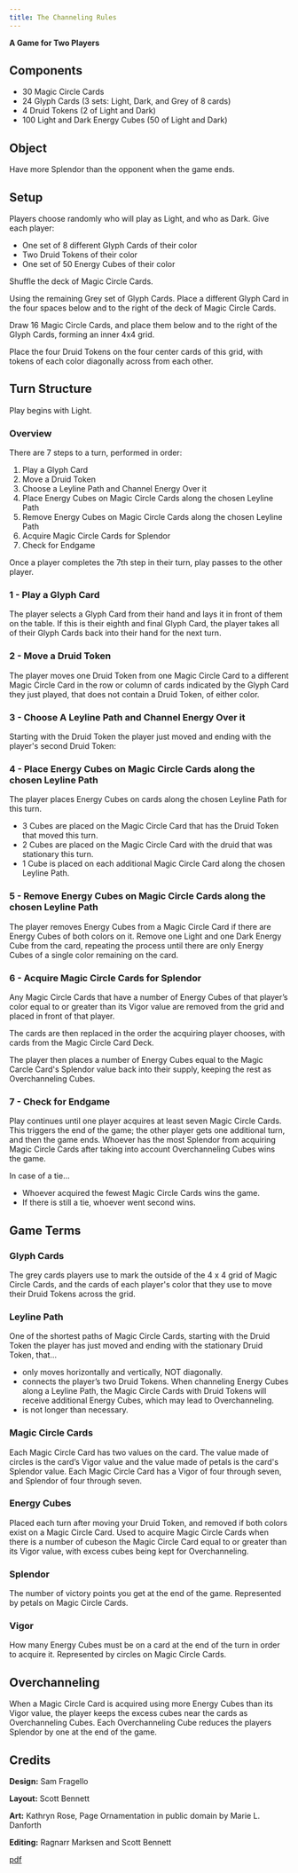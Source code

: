 ```yaml
---
title: The Channeling Rules
---
```

**A Game for Two Players**

## Components
  - 30 Magic Circle Cards
  - 24 Glyph Cards (3 sets: Light, Dark, and Grey of 8 cards)
  - 4 Druid Tokens (2 of Light and Dark)
  - 100 Light and Dark Energy Cubes (50 of Light and Dark)

## Object

Have more Splendor than the opponent when the game ends.

## Setup

Players choose randomly who will play as Light, and who as Dark. Give each player: 

  - One set of 8 different Glyph Cards of their color
  - Two Druid Tokens of their color
  - One set of 50 Energy Cubes of their color

Shuffle the deck of Magic Circle Cards.

Using the remaining Grey set of Glyph Cards. Place a different Glyph Card in the four spaces below and to the right of the deck of Magic Circle Cards.

Draw 16 Magic Circle Cards, and place them below and to the right of the Glyph Cards, forming an inner 4x4 grid.

Place the four Druid Tokens on the four center cards of this grid, with tokens of each color diagonally across from each other.

## Turn Structure

Play begins with Light.

### Overview

There are 7 steps to a turn, performed in order:

1. Play a Glyph Card
2. Move a Druid Token
3. Choose a Leyline Path and Channel Energy Over it
4. Place Energy Cubes on Magic Circle Cards along the chosen Leyline Path
5. Remove Energy Cubes on Magic Circle Cards along the chosen Leyline Path
6. Acquire Magic Circle Cards for Splendor
7. Check for Endgame

Once a player completes the 7th step in their turn, play passes to the other player. 

### 1 - Play a Glyph Card

The player selects a Glyph Card from their hand and lays it in front of them on the table. If this is their eighth and final Glyph Card, the player takes all of their Glyph Cards back into their hand for the next turn.

### 2 - Move a Druid Token

The player moves one Druid Token from one Magic Circle Card to a different Magic Circle Card in the row or column of cards indicated by the Glyph Card they just played, that does not contain a Druid Token, of either color.

### 3 - Choose A Leyline Path and Channel Energy Over it

Starting with the Druid Token the player just moved and ending with the player's second Druid Token:

### 4 - Place Energy Cubes on Magic Circle Cards along the chosen Leyline Path

The player places Energy Cubes on cards along the chosen Leyline Path for this turn.
- 3 Cubes are placed on the Magic Circle Card that has the Druid Token that moved this turn.
- 2 Cubes are placed on the Magic Circle Card with the druid that was stationary this turn. 
- 1 Cube is placed on each additional Magic Circle Card along the chosen Leyline Path.

### 5 - Remove Energy Cubes on Magic Circle Cards along the chosen Leyline Path

The player removes Energy Cubes from a Magic Circle Card if there are Energy Cubes of both colors on it. Remove one Light and one Dark Energy Cube from the card, repeating the process until there are only Energy Cubes of a single color remaining on the card.

### 6 - Acquire Magic Circle Cards for Splendor

Any Magic Circle Cards that have a number of Energy Cubes of that player’s color equal to or greater than its Vigor value are removed from the grid and placed in front of that player.

The cards are then replaced in the order the acquiring player chooses, with cards from the Magic Circle Card Deck.

The player then places a number of Energy Cubes equal to the Magic Carcle Card's Splendor value back into their supply, keeping the rest as Overchanneling Cubes.

### 7 - Check for Endgame

Play continues until one player acquires at least seven Magic Circle Cards. This triggers the end of the game; the other player gets one additional turn, and then the game ends. Whoever has the most Splendor from acquiring Magic Circle Cards after taking into account Overchanneling Cubes wins the game.

In case of a tie...
- Whoever acquired the fewest Magic Circle Cards wins the game. 
- If there is still a tie, whoever went second wins.

## Game Terms

### Glyph Cards

The grey cards players use to mark the outside of the 4 x 4 grid of Magic Circle Cards, and the cards of each player's color that they use to move their Druid Tokens across the grid. 

### Leyline Path

One of the shortest paths of Magic Circle Cards, starting with the Druid Token the player has just moved and ending with the stationary Druid Token, that...
- only moves horizontally and vertically, NOT diagonally.
- connects the player’s two Druid Tokens. When channeling Energy Cubes along a Leyline Path, the Magic Circle Cards with Druid Tokens will receive additional Energy Cubes, which may lead to Overchanneling.
- is not longer than necessary.

### Magic Circle Cards

Each Magic Circle Card has two values on the card. The value made of circles is the card’s Vigor value and the value made of petals is the card's Splendor value. Each Magic Circle Card has a Vigor of four through seven, and Splendor of four through seven.

### Energy Cubes

Placed each turn after moving your Druid Token, and removed if both colors exist on a Magic Circle Card. Used to acquire Magic Circle Cards when there is a number of cubeson the Magic Circle Card equal to or greater than its Vigor value, with excess cubes being kept for Overchanneling.

### Splendor

The number of victory points you get at the end of the game. Represented by petals on Magic Circle Cards.

### Vigor

How many Energy Cubes must be on a card at the end of the turn in order to acquire it. Represented by circles on Magic Circle Cards.

## Overchanneling

When a Magic Circle Card is acquired using more Energy Cubes than its Vigor value, the player keeps the excess cubes near the cards as Overchanneling Cubes. Each Overchanneling Cube reduces the players Splendor by one at the end of the game.

## Credits

**Design:** Sam Fragello

**Layout:** Scott Bennett

**Art:** Kathryn Rose, Page Ornamentation in public domain by Marie L. Danforth

**Editing:** Ragnarr Marksen and Scott Bennett

[pdf](/games/the_channeling/the_channeling_rules.pdf)
